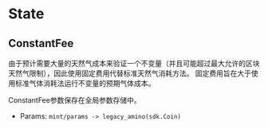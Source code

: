 <!--
order: 1
-->

# State

## ConstantFee

由于预计需要大量的天然气成本来验证一个不变量（并且可能超过最大允许的区块天然气限制），因此使用固定费用代替标准天然气消耗方法。
固定费用旨在大于使用标准气体消耗法运行不变量的预期气体成本。

ConstantFee参数保存在全局参数存储中。

 - Params: `mint/params -> legacy_amino(sdk.Coin)`

